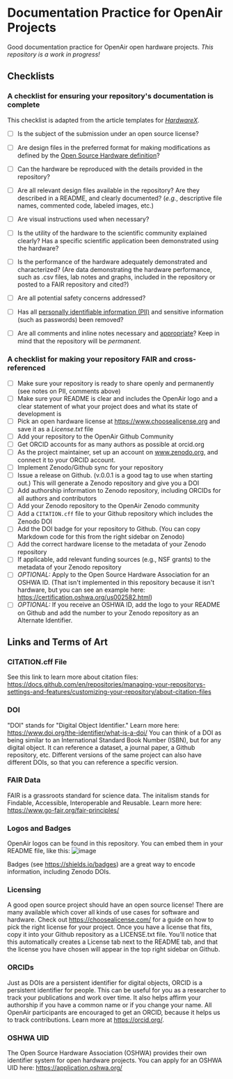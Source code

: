 # Documentation Practice for OpenAir Projects
Good documentation practice for OpenAir open hardware projects. _This repository is a work in progress!_

## Checklists
### A checklist for ensuring your repository's documentation is complete 
This checklist is adapted from the article templates for [_HardwareX_](https://www.doi.org/10.5281/zenodo.3364474).
- [ ] Is the subject of the submission under an open source license?
- [ ] Are design files in the preferred format for making modifications as defined by the [Open Source Hardware definition](https://www.oshwa.org/definition/)?
- [ ] Can the hardware be reproduced with the details provided in the repository?
- [ ] Are all relevant design files available in the repository? Are they described in a README, and clearly documented? (_e.g._, descriptive file names, commented code, labeled images, etc.) 
- [ ] Are visual instructions used when necessary?
- [ ] Is the utility of the hardware to the scientific community explained clearly? Has a specific scientific application been demonstrated using the hardware?
- [ ] Is the performance of the hardware adequately demonstrated and characterized? (Are data demonstrating the hardware performance, such as .csv files, lab notes and graphs, included in the repository or posted to a FAIR repository and cited?)
- [ ] Are all potential safety concerns addressed?
- [ ] Has all [personally identifiable information (PII)](https://www.ibm.com/topics/pii) and sensitive information (such as passwords) been removed?
- [ ] Are all comments and inline notes necessary and [appropriate](https://retractionwatch.com/2014/11/11/overly-honest-references-should-we-cite-the-crappy-gabor-paper-here/)? Keep in mind that the repository will be *permanent.*


### A checklist for making your repository FAIR and cross-referenced
- [ ] Make sure your repository is ready to share openly and permanently (see notes on PII, comments above)
- [ ] Make sure your README is clear and includes the OpenAir logo and a clear statement of what your project does and what its state of development is
- [ ] Pick an open hardware license at https://www.choosealicense.org and save it as a *License.txt* file
- [ ] Add your repository to the OpenAir Github Community
- [ ] Get ORCID accounts for as many authors as possible at orcid.org
- [ ] As the project maintainer, set up an account on www.zenodo.org, and connect it to your ORCID account.
- [ ] Implement Zenodo/Github sync for your repository
- [ ] Issue a release on Github. (v.0.0.1 is a good tag to use when starting out.) This will generate a Zenodo repository and give you a DOI
- [ ] Add authorship information to Zenodo repository, including ORCIDs for all authors and contributors
- [ ] Add your Zenodo repository to the OpenAir Zenodo community
- [ ] Add a `CITATION.cff` file to your Github repository which includes the Zenodo DOI
- [ ] Add the DOI badge for your repository to Github. (You can copy Markdown code for this from the right sidebar on Zenodo)
- [ ] Add the correct hardware license to the metadata of your Zenodo repository
- [ ] If applicable, add relevant funding sources (e.g., NSF grants) to the metadata of your Zenodo repository
- [ ] _OPTIONAL:_ Apply to the Open Source Hardware Association for an OSHWA ID. (That isn't implemented in this repository because it isn't hardware, but you can see an example here: https://certification.oshwa.org/us002582.html)
- [ ] _OPTIONAL:_ If you receive an OSHWA ID, add the logo to your README on Github and add the number to your Zenodo repository as an Alternate Identifier.

## Links and Terms of Art

### CITATION.cff File
See this link to learn more about citation files: https://docs.github.com/en/repositories/managing-your-repositorys-settings-and-features/customizing-your-repository/about-citation-files

### DOI
"DOI" stands for "Digital Object Identifier." Learn more here: https://www.doi.org/the-identifier/what-is-a-doi/
You can think of a DOI as being similar to an International Standard Book Number (ISBN), but for any digital object. It can reference a dataset, a journal paper, a Github repository, etc. Different versions of the same project can also have different DOIs, so that you can reference a specific version. 

### FAIR Data
FAIR is a grassroots standard for science data. The initalism stands for Findable, Accessible, Interoperable and Reusable. 
Learn more here: https://www.go-fair.org/fair-principles/

### Logos and Badges
OpenAir logos can be found in this repository. You can embed them in your README file, like this:
![image](https://github.com/openair-collective/openair-documentation/blob/main/images/openair_logo_long_dark.png?raw=true)

Badges (see https://shields.io/badges) are a great way to encode information, including Zenodo DOIs. 

### Licensing
A good open source project should have an open source license! There are many available which cover all kinds of use cases for software and hardware. Check out https://choosealicense.com/ for a guide on how to pick the right license for your project. Once you have a license that fits, copy it into your Github repository as a LICENSE.txt file. You'll notice that this automatically creates a License tab next to the README tab, and that the license you have chosen will appear in the top right sidebar on Github. 

### ORCIDs
Just as DOIs are a persistent identifier for digital objects, ORCID is a persistent identifier for people. This can be useful for you as a researcher to track your publications and work over time. It also helps affirm your authorship if you have a common name or if you change your name. All OpenAir participants are encouraged to get an ORCID, because it helps us to track contributions. Learn more at https://orcid.org/.

### OSHWA UID
The Open Source Hardware Association (OSHWA) provides their own identifier system for open hardware projects. You can apply for an OSHWA UID here: https://application.oshwa.org/


